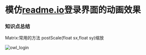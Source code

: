# 模仿[readme.io](https://dash.readme.io/login)登录界面的动画效果

### 知识点总结
Matrix:常用的方法
postScale(float sx,float sy)缩放



![owl_login](https://github.com/binglingziyu/Android-LoginPage/raw/master/screenshot/owl_login.gif)

